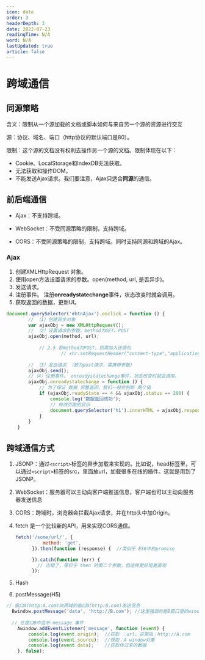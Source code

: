 ```yaml
---
icon: date
order: 3
headerDepth: 3
date: 2022-07-23
readingTime: N/A
word: N/A
lastUpdated: true
article: false
---
```


# 跨域通信

## 同源策略

含义：限制从一个源加载的文档或脚本如何与来自另一个源的资源进行交互

源：协议、域名、端口（http协议的默认端口是80）。

限制：这个源的文档没有权利去操作另一个源的文档。限制体现在以下：
  - Cookie、LocalStorage和IndexDB无法获取。
  - 无法获取和操作DOM。
  - 不能发送Ajax请求。我们要注意，Ajax只适合**同源**的通信。


## 前后端通信

- Ajax：不支持跨域。

- WebSocket：不受同源策略的限制，支持跨域。

- CORS：不受同源策略的限制，支持跨域。同时支持同源和跨域的Ajax。

  

### Ajax

1. 创建XMLHttpRequest 对象。
2. 使用open方法设置请求的参数。open(method, url, 是否异步)。
3. 发送请求。
4. 注册事件。 注册**onreadystatechange**事件，状态改变时就会调用。
5. 获取返回的数据，更新UI。

```javascript
document.querySelector('#btnAjax').onclick = function () {
        // （1）创建异步对象
        var ajaxObj = new XMLHttpRequest();
        // （2）设置请求的参数。method为GET、POST
        ajaxObj.open(method, url);
  
  			// 2.5 若method为POST。则需加入该语句
  					// xhr.setRequestHeader("content-type","application/x-www-form-urlencoded");
  
        // （3）发送请求 （若为post请求，需携带参数）
        ajaxObj.send();
        //（4）注册事件。 onreadystatechange事件，状态改变时就会调用。
        ajaxObj.onreadystatechange = function () {
            // 为了保证 数据 完整返回，我们一般会判断 两个值
            if (ajaxObj.readyState == 4 && ajaxObj.status == 200) {
                console.log('数据返回成功');
                // 修改页面的显示
                document.querySelector('h1').innerHTML = ajaxObj.responseText;
            }
        }
    }
```



## 跨域通信方式

1. JSONP：通过`<script>`标签的异步加载来实现的。比如说，head标签里，可以通过`<script>`标签的src，里面放url，加载很多在线的插件。这就是用到了JSONP。

2. WebSocket：服务器可以主动向客户端推送信息，客户端也可以主动向服务器发送信息

3. CORS：跨域时，浏览器会拦截Ajax请求，并在http头中加Origin。

4. fetch 是一个比较新的API，用来实现CORS通信。

    ```javascript
    fetch('/some/url/', {
              method: 'get',
          }).then(function (response) {  //类似于 ES6中的promise
    
          }).catch(function (err) {
            // 出错了，等价于 then 的第二个参数，但这样更好用更直观
          });
    ```

5. Hash

6. postMessage(H5)

  ```javascript
  // 窗口A(http:A.com)向跨域的窗口B(http:B.com)发送信息
   	Bwindow.postMessage('data', 'http://B.com'); //这里强调的是B窗口里的window对象
   	
   	// 在窗口B中监听 message 事件
      Awindow.addEventListener('message', function (event) {   
          console.log(event.origin);  //获取 ：url。这里指：http://A.com
          console.log(event.source);  //获取：A window对象
          console.log(event.data);    //获取传过来的数据
      }, false);
  ```

  
